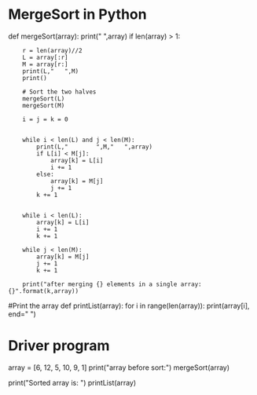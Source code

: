 # MergeSort in Python



def mergeSort(array):
    print("   ",array)
    if len(array) > 1:
    
        r = len(array)//2
        L = array[:r]
        M = array[r:]
        print(L,"   ",M)
        print()

        # Sort the two halves
        mergeSort(L)
        mergeSort(M)

        i = j = k = 0

        
        while i < len(L) and j < len(M):
            print(L,"        ",M,"   ",array)
            if L[i] < M[j]:
                array[k] = L[i]
                i += 1
            else:
                array[k] = M[j]
                j += 1
            k += 1

        
        while i < len(L):
            array[k] = L[i]
            i += 1
            k += 1

        while j < len(M):
            array[k] = M[j]
            j += 1
            k += 1
        
        print("after merging {} elements in a single array:{}".format(k,array))   


#Print the array
def printList(array):
    for i in range(len(array)):
        print(array[i], end=" ")
   


# Driver program
array = [6, 12, 5, 10, 9, 1]
print("array before sort:")
mergeSort(array)

print("Sorted array is: ")
printList(array)
